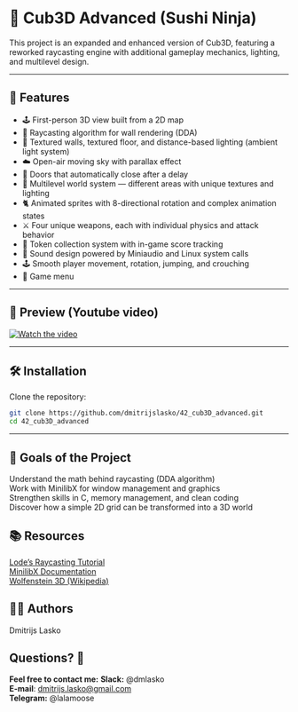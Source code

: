 # 🧊 Cub3D Advanced (Sushi Ninja)

This project is an expanded and enhanced version of Cub3D, featuring a reworked raycasting engine with additional gameplay mechanics, lighting, and multilevel design.

---

## 🚀 Features
- 🕹️ First-person 3D view built from a 2D map
- 🔦 Raycasting algorithm for wall rendering (DDA)
- 🎨 Textured walls, textured floor, and distance-based lighting (ambient light system)
- ☁️ Open-air moving sky with parallax effect
- 🚪 Doors that automatically close after a delay
- 🧭 Multilevel world system — different areas with unique textures and lighting
- 🐈 Animated sprites with 8-directional rotation and complex animation states
- ⚔️ Four unique weapons, each with individual physics and attack behavior
- 💎 Token collection system with in-game score tracking
- 🎵 Sound design powered by Miniaudio and Linux system calls
- 🕹️ Smooth player movement, rotation, jumping, and crouching
- 🧭 Game menu

---

## 📸 Preview (Youtube video)

<a href="https://www.youtube.com/watch?v=zGh0d-RLmI8" target="_blank">
  <img src="https://img.youtube.com/vi/zGh0d-RLmI8/maxresdefault.jpg" alt="Watch the video">
</a>

---

## 🛠️ Installation

Clone the repository:

```bash
git clone https://github.com/dmitrijslasko/42_cub3D_advanced.git
cd 42_cub3D_advanced
```

---

## 🎯 Goals of the Project
Understand the math behind raycasting (DDA algorithm)  
Work with MinilibX for window management and graphics  
Strengthen skills in C, memory management, and clean coding  
Discover how a simple 2D grid can be transformed into a 3D world  

## 📚 Resources
[Lode’s Raycasting Tutorial](https://lodev.org/cgtutor/raycasting.html)  
[MinilibX Documentation](https://harm-smits.github.io/42docs/libs/minilibx)  
[Wolfenstein 3D (Wikipedia)](https://en.wikipedia.org/wiki/Wolfenstein_3D)

## 👨‍💻 Authors
Dmitrijs Lasko

## Questions? 🤔
**Feel free to contact me:**
**Slack:** @dmlasko  
**E-mail**: dmitrijs.lasko@gmail.com  
**Telegram:** @lalamoose  
